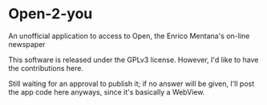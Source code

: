 # Open-2-you
An unofficial application to access to Open, the Enrico Mentana's on-line newspaper

This software is released under the GPLv3 license.
However, I'd like to have the contributions here.

Still waiting for an approval to publish it; if no answer will be given, I'll post the app code here anyways, since it's basically a WebView.
